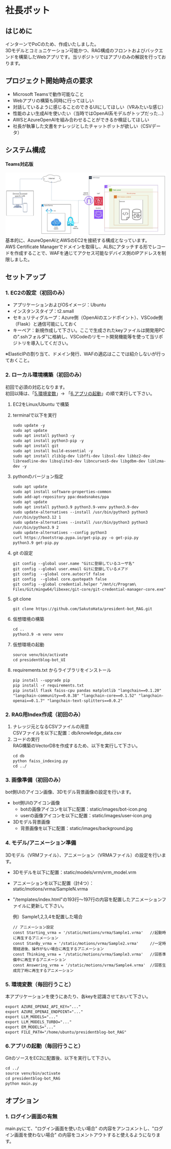# 社長ボット

## はじめに
インターンでPoCのため、作成いたしました。<br>
3Dモデルとコミュニケーション可能かつ、RAG構成のフロントおよびバックエンドを構築したWebアプリです。当リポジトリではアプリのみの解説を行っております。

## プロジェクト開始時点の要求
- Microsoft Teamsで動作可能なこと
- Webアプリの構築も同時に行ってほしい
- 対話しているように感じることのできるUIにしてほしい（VRみたいな感じ）
- 性能のよい生成AIを使いたい（当時ではOpenAI系モデルがトップだった...）
- AWSとAzureOpenAIを組み合わせることができるか検証してほしい
- 社長が執筆した文書をナレッジとしたチャットボットが欲しい（CSVデータ）

## システム構成
#### Teams対応版
![ボット構成図](/images/ボット構成図.jpg)<br>
基本的に、AzureOpenAIとAWSのEC2を接続する構成となっています。<br>
AWS Certificate Managerでドメインを取得し、ALBにアタッチする形でレコードを作成することで、WAFを通じてアクセス可能なデバイス側のIPアドレスを制限しました。

## セットアップ
### 1. EC2の設定（初回のみ）
- アプリケーションおよびOSイメージ：Ubuntu
- インスタンスタイプ：t2.small
- セキュリティグループ：Azure側（OpenAIのエンドポイント）、VSCode側（Flask）と通信可能にしておく
- キーペア：新規作成して下さい。ここで生成されたkeyファイルは開発用PCの".sshフォルダ"に格納し、VSCodeのリモート開発機能等を使って当リポジトリを導入してください。

※ElasticIPの割り当て、ドメイン発行、WAFの適応はここでは紹介しないが行っておくこと。

### 2. ローカル環境構築（初回のみ）
初回で必須の対応となります。<br>
初回以降は、「[5.環境変数](#5-環境変数毎回行うこと)」→ 「[6.アプリの起動](#6アプリの起動毎回行うこと)」の順で実行して下さい。

1. EC2をLinux/Ubuntu で構築

2. terminalで以下を実行
    ```
    sudo update -y
    sudo apt update
    sudo apt install python3 -y
    sudo apt install python3-pip -y
    sudo apt install git
    sudo apt install build-essential -y
    sudo apt install zlib1g-dev libffi-dev libssl-dev libbz2-dev libreadline-dev libsqlite3-dev libncurses5-dev libgdbm-dev liblzma-dev -y
    ```

3. pythonのバージョン指定
    ```
    sudo apt update
    sudo apt install software-properties-common
    sudo add-apt-repository ppa:deadsnakes/ppa
    sudo apt update
    sudo apt install python3.9 python3.9-venv python3.9-dev
    sudo update-alternatives --install /usr/bin/python3 python3 /usr/bin/python3.12 1
    sudo update-alternatives --install /usr/bin/python3 python3 /usr/bin/python3.9 2
    sudo update-alternatives --config python3
    curl https://bootstrap.pypa.io/get-pip.py -o get-pip.py
    python3.9 get-pip.py
    ```

4. git の設定
    ```
    git config --global user.name "Gitに登録しているユーザ名"
    git config --global user.email Gitに登録しているメアド
    git config  --global core.autocrlf false
    git config  --global core.quotepath false
    git config --global credential.helper "/mnt/c/Program\ Files/Git/mingw64/libexec/git-core/git-credential-manager-core.exe"
    ```

5. git clone
    ```
    git clone https://github.com/SakutoHata/president-bot_RAG.git
    ```

6. 仮想環境の構築
    ```
    cd ..
    python3.9 -m venv venv
    ```

7. 仮想環境の起動
    ```
    source venv/bin/activate
    cd presidentblog-bot_UI
    ```

8. requirements.txt からライブラリをインストール
    ```
    pip install --upgrade pip
    pip install -r requirements.txt
    pip install flask faiss-cpu pandas matplotlib "langchain==0.1.20" "langchain-community==0.0.38" "langchain-core==0.1.52" "langchain-openai==0.1.7" "langchain-text-splitters==0.0.2"
    ```

### 2. RAG用Index作成（初回のみ）
1. ナレッジ元となるCSVファイルの用意<br>
    CSVファイルを以下に配置：db/knowledge_data.csv
2. コードの実行<br>
    RAG構築のVectorDBを作成するため、以下を実行して下さい。
    ```
    cd db
    python faiss_indexing.py
    cd ../
    ```

### 3. 画像準備（初回のみ）
bot側UIのアイコン画像、3Dモデル背景画像の設定を行います。

- bot側UIのアイコン画像
    - botの画像アイコンを以下に配置：static/images/bot-icon.png
    - userの画像アイコンを以下に配置：static/images/user-icon.png
- 3Dモデル背景画像
    - 背景画像を以下に配置：static/images/background.jpg

### 4. モデル/アニメーション準備
3Dモデル（VRMファイル）、アニメーション（VRMAファイル）の設定を行います。

- 3Dモデルを以下に配置：static/models/vrm/vrm_model.vrm
- アニメーションを以下に配置（計4つ）：static/motions/vrma/SampleN.vrma
- "/templates/index.html"の193行～197行の内容を配置したアニメーションファイルに更新して下さい。<br>

    例）Sample1,2,3,4を配置した場合
    ```
    // アニメーション設定
    const Starting_vrma = '/static/motions/vrma/Sample1.vrma'   //起動時に再生するアニメーション
    const StanBy_vrma = '/static/motions/vrma/Sample2.vrma'     //一定時間経過後、操作がない場合に再生するアニメーション
    const Thinking_vrma = '/static/motions/vrma/Sample3.vrma'   //回答準備中に再生するアニメーション
    const Answering_vrma = '/static/motions/vrma/Sample4.vrma'  //回答生成完了時に再生するアニメーション
    ```

### 5. 環境変数（毎回行うこと）
本アプリケーションを使うにあたり、各keyを認識させておいて下さい。
```
export AZURE_OPENAI_API_KEY="..."
export AZURE_OPENAI_ENDPOINT="..."
export LLM_MODELS="..."
export LLM_MODELS_TURBO="..."
export EM_MODELS="..."
export FILE_PATH="/home/ubuntu/presidentblog-bot_RAG"
```

### 6.アプリの起動（毎回行うこと）
GitのソースをEC2に配置後、以下を実行して下さい。
```
cd ../
source venv/bin/activate
cd presidentblog-bot_RAG
python main.py
```

## オプション
### 1. ログイン画面の有無
main.pyにて、"ログイン画面を使いたい場合" の内容をアンコメントし、"ログイン画面を使わない場合" の内容をコメントアウトすると使えるようになります。
